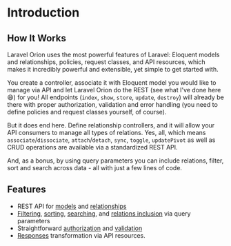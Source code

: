 # Introduction

## How It Works

Laravel Orion uses the most powerful features of Laravel: Eloquent models and relationships, policies, request classes, and API resources, which makes it incredibly powerful and extensible, yet simple to get started with.

You create a controller, associate it with Eloquent model you would like to manage via API and let Laravel Orion do the REST (see what I've done here :smile:) for you! All endpoints (`index`, `show`, `store`, `update`, `destroy`) will already be there with proper authorization, validation and error handling (you need to define policies and request classes yourself, of course).

But it does end here. Define relationship controllers, and it will allow your API consumers to manage all types of relations. Yes, all, which means `associate`/`dissociate`, `attach`/`detach`, `sync`, `toggle`, `updatePivot` as well as CRUD operations are available via a standardized REST API.

And, as a bonus, by using query parameters you can include relations, filter, sort and search across data - all with just a few lines of code.

## Features

* REST API for [models](./models.html) and [relationships](./relationships.html)
* [Filtering](./query-parameters.html#filtering), [sorting](./query-parameters.html#sorting), [searching](./query-parameters.html#searching), and [relations inclusion](./query-parameters.html#including-relations) via query parameters
* Straightforward [authorization](./security.html#authorization) and [validation](./security.html#validation)
* [Responses](./responses.html) transformation via API resources.
